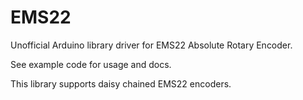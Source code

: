# EMS22
Unofficial Arduino library driver for EMS22 Absolute Rotary Encoder. 

See example code for usage and docs.  

This library supports daisy chained EMS22 encoders.  